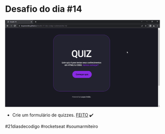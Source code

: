 # Desafio do dia #14

![Imagem do projeto](./image/Desafio-14.gif)

+ Crie um formulário de quizzes.  <a href="https://lucyanovidio.github.io/desafio-21-dias-codigo-rocketseat/dia-14">FEITO</a> ✔️

#21diasdecodigo #rocketseat #soumarmiteiro
